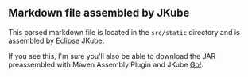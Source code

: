 ## Markdown file assembled by JKube

This parsed markdown file is located in the `src/static` directory and is assembled by 
[Eclipse JKube](https://www.eclipse.org/jkube).

If you see this, I'm sure you'll also be able to download the JAR preassembled with
Maven Assembly Plugin and JKube [Go!](static/javaee-api-8.0.jar).